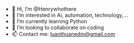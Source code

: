 - 👋 Hi, I’m @Henrywhothere
- 👀 I’m interested in Ai, automation, technology,...
- 🌱 I’m currently learning Python
- 💞️ I’m looking to collaborate on coding
- 📫 Contact me: luanthuanedm@gmail.com

<!---
Henrywhothere/Henrywhothere is a ✨ special ✨ repository because its `README.md` (this file) appears on your GitHub profile.
You can click the Preview link to take a look at your changes.
--->
